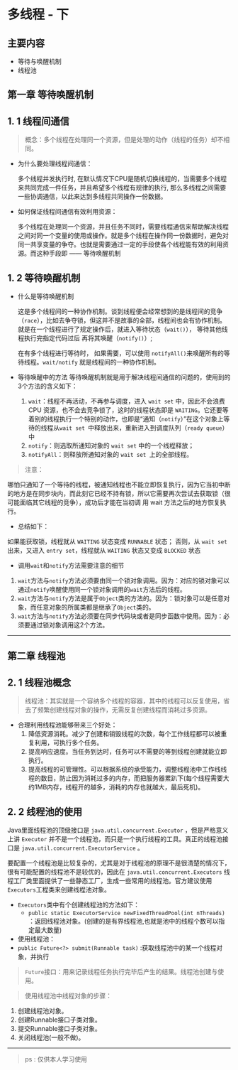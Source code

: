 # 多线程 - 下

## 主要内容
- 等待与唤醒机制
- 线程池

## **第一章 等待唤醒机制**
## 1. 1 线程间通信
>概念：多个线程在处理同一个资源，但是处理的动作（线程的任务）却不相同。
* 为什么要处理线程间通信：

    多个线程并发执行时, 在默认情况下CPU是随机切换线程的，当需要多个线程来共同完成一件任务，并且希望多个线程有规律的执行, 那么多线程之间需要一些协调通信，以此来达到多线程共同操作一份数据。
* 如何保证线程间通信有效利用资源：

    多个线程在处理同一个资源，并且任务不同时，需要线程通信来帮助解决线程之间对同一个变量的使用或操作。就是多个线程在操作同一份数据时，避免对同一共享变量的争夺。也就是需要通过一定的手段使各个线程能有效的利用资源。而这种手段即 —— 等待唤醒机制

## 1. 2 等待唤醒机制
- 什么是等待唤醒机制

    这是多个线程间的一种协作机制。谈到线程便会经常想到的是线程间的竞争（`race`），比如去争夺锁，但这并不是故事的全部，线程间也会有协作机制。就是在一个线程进行了规定操作后，就进入等待状态（`wait()`）， 等待其他线程执行完指定代码过后 再将其唤醒（`notify()`）;

    在有多个线程进行等待时， 如果需要，可以使用 `notifyAll()`来唤醒所有的等待线程。`wait/notify` 就是线程间的一种协作机制。
- 等待唤醒中的方法
    等待唤醒机制就是用于解决线程间通信的问题的，使用到的3个方法的含义如下：
    1. `wait`：线程不再活动，不再参与调度，进入 `wait set` 中，因此不会浪费 CPU 资源，也不会去竞争锁了，这时的线程状态即是 `WAITING`。它还要等着别的线程执行一个特别的动作，也即是“通知（`notify`）”在这个对象上等待的线程从`wait set `中释放出来，重新进入到调度队列（`ready queue`）中
    2. `notify`：则选取所通知对象的 `wait set` 中的一个线程释放；
    3. `notifyAll`：则释放所通知对象的 `wait set `上的全部线程。
>注意：

哪怕只通知了一个等待的线程，被通知线程也不能立即恢复执行，因为它当初中断的地方是在同步块内，而此刻它已经不持有锁，所以它需要再次尝试去获取锁（很可能面临其它线程的竞争），成功后才能在当初调
用 wait 方法之后的地方恢复执行。
- 总结如下：

如果能获取锁，线程就从 `WAITING` 状态变成 `RUNNABLE` 状态；
否则，从 `wait set` 出来，又进入 `entry set`，线程就从 `WAITING` 状态又变成 `BLOCKED` 状态
- 调用`wait`和`notify`方法需要注意的细节
1. `wait`方法与`notify`方法必须要由同一个锁对象调用。因为：对应的锁对象可以通过`notify`唤醒使用同一个锁对象调用的`wait`方法后的线程。
2. `wait`方法与`notify`方法是属于`Object`类的方法的。因为：锁对象可以是任意对象，而任意对象的所属类都是继承了`Object`类的。
3. `wait`方法与`notify`方法必须要在同步代码块或者是同步函数中使用。因为：必须要通过锁对象调用这2个方法。
---
## **第二章 线程池**
## 2. 1 线程池概念
> 线程池：其实就是一个容纳多个线程的容器，其中的线程可以反复使用，省去了频繁创建线程对象的操作，无需反复创建线程而消耗过多资源。
- 合理利用线程池能够带来三个好处：
    1. 降低资源消耗。减少了创建和销毁线程的次数，每个工作线程都可以被重复利用，可执行多个任务。
    2. 提高响应速度。当任务到达时，任务可以不需要的等到线程创建就能立即执行。
    3. 提高线程的可管理性。可以根据系统的承受能力，调整线程池中工作线线程的数目，防止因为消耗过多的内存，而把服务器累趴下(每个线程需要大约1MB内存，线程开的越多，消耗的内存也就越大，最后死机)。
## 2. 2 线程池的使用
Java里面线程池的顶级接口是 `java.util.concurrent.Executor` ，但是严格意义上讲 `Executor` 并不是一个线程池，而只是一个执行线程的工具。真正的线程池接口是 `java.util.concurrent.ExecutorService` 。

要配置一个线程池是比较复杂的，尤其是对于线程池的原理不是很清楚的情况下，很有可能配置的线程池不是较优的，因此在 `java.util.concurrent.Executors` 线程工厂类里面提供了一些静态工厂，生成一些常用的线程池。官方建议使用`Executors`工程类来创建线程池对象。

- `Executors`类中有个创建线程池的方法如下：
    - `public static ExecutorService newFixedThreadPool(int nThreads)` ：返回线程池对象。(创建的是有界线程池,也就是池中的线程个数可以指定最大数量)
- 使用线程池：
- `public Future<?> submit(Runnable task)` :获取线程池中的某一个线程对象，并执行
>`Future`接口：用来记录线程任务执行完毕后产生的结果。线程池创建与使用。

>使用线程池中线程对象的步骤：
1. 创建线程池对象。
2. 创建Runnable接口子类对象。
3. 提交Runnable接口子类对象。
4. 关闭线程池(一般不做)。

---
> ps : 仅供本人学习使用